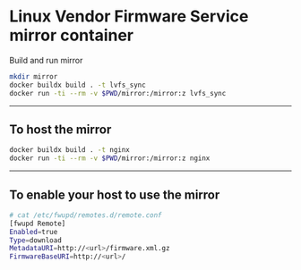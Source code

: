 # Linux Vendor Firmware Service mirror container
Build and run mirror

```sh
mkdir mirror
docker buildx build . -t lvfs_sync
docker run -ti --rm -v $PWD/mirror:/mirror:z lvfs_sync
```


---

## To host the mirror

```sh
docker buildx build . -t nginx
docker run -ti --rm -v $PWD/mirror:/mirror:z nginx
```
---

## To enable your host to use the mirror
```sh
# cat /etc/fwupd/remotes.d/remote.conf
[fwupd Remote]
Enabled=true
Type=download
MetadataURI=http://<url>/firmware.xml.gz
FirmwareBaseURI=http://<url>/
```